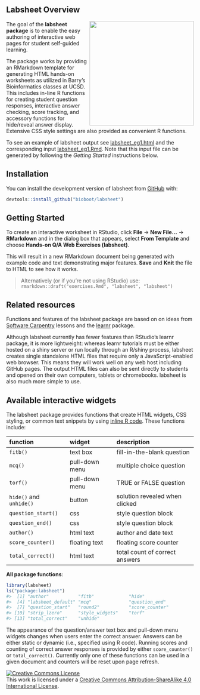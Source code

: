 
<!-- README.md is generated from README.Rmd. Please edit that file -->

## Labsheet Overview

<img align="right" src="http://thegrantlab.org/misc/logo.png"  width="280px" />

The goal of the **labsheet package** is to enable the easy authoring of
interactive web pages for student self-guided learning.

The package works by providing an RMarkdown template for generating HTML
hands-on worksheets as utilized in Barry’s Bioinformatics classes at
UCSD. This includes in-line R functions for creating student question
responses, interactive answer checking, score tracking, and accessory
functions for hide/reveal answer display. Extensive CSS style settings
are also provided as convenient R functions.

To see an example of labsheet output see
[labsheet\_eg1.html](http://thegrantlab.org/misc/labsheet_eg1.html) and
the corresponding input
[labsheet\_eg1.Rmd](https://github.com/bioboot/labsheet/blob/master/inst/rmarkdown/templates/labsheet/skeleton/skeleton.Rmd).
Note that this input file can be generated by following the *Getting
Started* instructions below.

## Installation

You can install the development version of labsheet from
[GitHub](https://github.com/bioboot/labsheet) with:

``` r
devtools::install_github("bioboot/labsheet")
```

## Getting Started

To create an interactive worksheet in RStudio, click **File** -\> **New
File…** -\> **RMarkdown** and in the dialog box that appears, select
**From Template** and choose **Hands-on Q/A Web Exercises (labsheet)**.

This will result in a new RMarkdown document being generated with
example code and text demonstrating major features. **Save** and
**Knit** the file to HTML to see how it works.

> Alternatively (or if you’re not using RStudio) use:  
> `rmarkdown::draft("exercises.Rmd", "labsheet", "labsheet")`

## Related resources

Functions and features of the labsheet package are based on on ideas
from [Software Carpentry](https://software-carpentry.org/lessons/)
lessons and the [learnr](https://rstudio.github.io/learnr/) package.

Although labsheet currently has fewer features than RStudio’s learnr
package, it is more lightweight: whereas learnr tutorials must be either
hosted on a shiny server or run locally through an R/shiny process,
labsheet creates single standalone HTML files that require only a
JavaScript-enabled web browser. This means they will work well on any
web host including GitHub pages. The output HTML files can also be sent
directly to students and opened on their own computers, tablets or
chromebooks. labsheet is also much more simple to use.

## Available interactive widgets

The labsheet package provides functions that create HTML widgets, CSS
styling, or common text snippets by using [inline R
code](https://github.com/rstudio/cheatsheets/raw/master/rmarkdown-2.0.pdf).
These functions
include:

| function                | widget         | description                    |
| :---------------------- | :------------- | :----------------------------- |
| `fitb()`                | text box       | fill-in-the-blank question     |
| `mcq()`                 | pull-down menu | multiple choice question       |
| `torf()`                | pull-down menu | TRUE or FALSE question         |
| `hide()` and `unhide()` | button         | solution revealed when clicked |
| `question_start()`      | css            | style question block           |
| `question_end()`        | css            | style question block           |
| `author()`              | html text      | author and date text           |
| `score_counter()`       | floating text  | floating score counter         |
| `total_correct()`       | html text      | total count of correct answers |

**All package functions**:

``` r
library(labsheet)
ls("package:labsheet")
#>  [1] "author"           "fitb"             "hide"            
#>  [4] "labsheet_default" "mcq"              "question_end"    
#>  [7] "question_start"   "round2"           "score_counter"   
#> [10] "strip_lzero"      "style_widgets"    "torf"            
#> [13] "total_correct"    "unhide"
```

The appearance of the question/answer text box and pull-down menu
widgets changes when users enter the correct answer. Answers can be
either static or dynamic (i.e., specified using R code). Running scores
and counting of correct answer responses is provided by either
`score_counter()` or `total_correct()`. Currently only one of these
functions can be used in a given document and counters will be reset
upon page
refresh.

<a rel="license" href="http://creativecommons.org/licenses/by-sa/4.0/"><img alt="Creative Commons License" style="border-width:0" src="https://i.creativecommons.org/l/by-sa/4.0/88x31.png" /></a><br />This
work is licensed under a
<a rel="license" href="http://creativecommons.org/licenses/by-sa/4.0/">Creative
Commons Attribution-ShareAlike 4.0 International License</a>.
